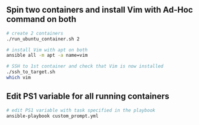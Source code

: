 ## Spin two containers and install Vim with Ad-Hoc command on both
```sh
# create 2 containers
./run_ubuntu_container.sh 2

# install Vim with apt on both
ansible all -m apt -a name=vim

# SSH to 1st container and check that Vim is now installed
./ssh_to_target.sh
which vim
```

## Edit PS1 variable for all running containers
```sh
# edit PS1 variable with task specified in the playbook
ansible-playbook custom_prompt.yml
```
